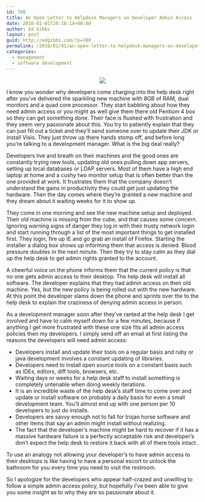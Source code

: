 ```yaml
---
id: 780
title: An Open Letter to Helpdesk Managers on Developer Admin Access
date: 2010-01-01T20:10:14+00:00
author: Ed Gibbs
layout: post
guid: http://edgibbs.com/?p=780
permalink: /2010/01/01/an-open-letter-to-helpdesk-managers-on-developer-admin-access/
categories:
  - management
  - software development
---
```

<div align="center">
  <img src="http://edgibbs.com/images/helpdesk.jpg" /><br /> <!-- http://www.flickr.com/photos/andypiper/4040455314/ -->
</div>

I know you wonder why developers come charging into the help desk right after you&#8217;ve delivered the sparkling new machine with 8GB of RAM, dual monitors and a quad core processor. They start babbling about how they need admin access or you might as well give them there old Pentium 4 box so they can get something done. Their face is flushed with frustration and they seem very passionate about this. You try to patiently explain that they can just fill out a ticket and they&#8217;ll send someone over to update their JDK or install Visio. They just throw up there hands stomp off, and before long you&#8217;re talking to a development manager. What is the big deal really?

Developers live and breath on their machines and the good ones are constantly trying new tools, updating old ones pulling down app servers, setting up local databases or LDAP servers. Most of them have a high end laptop at home and a cushy two monitor setup that is often better than the one provided at work. It frustrates them that the company doesn&#8217;t understand the gains in productivity they could get just updating the hardware. Then the day comes where they&#8217;re granted a new machine and they dream about it waiting weeks for it to show up.

They come in one morning and see the new machine setup and deployed. Their old machine is missing from the cube, and that causes some concern. Ignoring warning signs of danger they log in with their trusty network login and start running through a list of the most important things to get installed first. They login, fire up IE and go grab an install of Firefox. Starting the installer a dialog box shows up informing them that access is denied. Blood pressure doubles in the next minute. Then they try to stay calm as they dial up the help desk to get admin rights granted to the account.

A cheerful voice on the phone informs them that the current policy is that no one gets admin access to their desktop. The help desk will install all software. The developer explains that they had admin access on their old machine. Yes, but the new policy is being rolled out with the new hardware. At this point the developer slams down the phone and sprints over the to the help desk to explain the craziness of denying admin access in person.

As a development manager soon after they&#8217;ve ranted at the help desk I get involved and have to calm myself down for a few minutes, because if anything I get more frustrated with these one size fits all admin access policies then my developers. I simply send off an email at first listing the reasons the developers will need admin access:

  * Developers install and update their tools on a regular basis and ruby or java development involves a constant updating of libraries.
  * Developers need to install open source tools on a constant basis such as IDEs, editors, diff tools, browsers, etc.
  * Waiting days or weeks for a help desk staff to install something is completely untenable when doing weekly iterations.
  * It is an incredible waste of the help desk&#8217;s staff time to come over and update or install software on probably a daily basis for even a small development team. You&#8217;ll almost end up with one person per 10 developers to just do installs.
  * Developers are savvy enough not to fall for trojan horse software and other items that say an admin might install without realizing. 
  * The fact that the developer&#8217;s machine might be hard to recover if it has a massive hardware failure is a perfectly acceptable risk and developer&#8217;s don&#8217;t expect the help desk to restore it back with all of there tools intact.

To use an analogy not allowing your developer&#8217;s to have admin access to their desktops is like having to have a personal escort to unlock the bathroom for you every time you need to visit the restroom. 

So I apologize for the developers who appear half-crazed and unwilling to follow a simple admin access policy, but hopefully I&#8217;ve been able to give you some insight as to why they are so passionate about it.